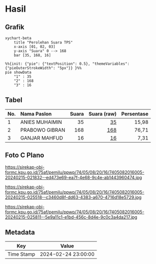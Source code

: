 # Hasil

## Grafik

```mermaid
xychart-beta
    title "Perolehan Suara TPS"
    x-axis [01, 02, 03]
    y-axis "Suara" 0 --> 168
    bar [35, 168, 16]
```

```mermaid
%%{init: {"pie": {"textPosition": 0.5}, "themeVariables": {"pieOuterStrokeWidth": "5px"}} }%%
pie showData
    "1" : 35
    "2" : 168
    "3" : 16
```

## Tabel

| No. | Nama Paslon    | Suara | Suara (raw) | Persentase |
|:--- |:-------------- | -----:| -----------:| ----------:|
| 1   | ANIES MUHAIMIN | 35    | [35][p-1]   | 15,98      |
| 2   | PRABOWO GIBRAN | 168   | [168][p-2]  | 76,71      |
| 3   | GANJAR MAHFUD  | 16    | [16][p-3]   | 7,31       |


[p-1]: https://github.com/gigit-pemilu/pemilu-2024-74-sulawesi-tenggara/blob/main/pilpres/hitung-suara/sub/74-sulawesi-tenggara/sub/05-konawe-selatan/sub/08-ranomeeto/sub/2016-langgea/sub/005-tps/sub/paslon-1.txt
[p-2]: https://github.com/gigit-pemilu/pemilu-2024-74-sulawesi-tenggara/blob/main/pilpres/hitung-suara/sub/74-sulawesi-tenggara/sub/05-konawe-selatan/sub/08-ranomeeto/sub/2016-langgea/sub/005-tps/sub/paslon-2.txt
[p-3]: https://github.com/gigit-pemilu/pemilu-2024-74-sulawesi-tenggara/blob/main/pilpres/hitung-suara/sub/74-sulawesi-tenggara/sub/05-konawe-selatan/sub/08-ranomeeto/sub/2016-langgea/sub/005-tps/sub/paslon-3.txt

## Foto C Plano

https://sirekap-obj-formc.kpu.go.id/75af/pemilu/ppwp/74/05/08/20/16/7405082016005-20240215-021832--ed473e69-ea7f-4e68-9c4e-ab1443960474.jpg

https://sirekap-obj-formc.kpu.go.id/75af/pemilu/ppwp/74/05/08/20/16/7405082016005-20240215-025518--c3460d8f-dd63-4383-a670-4716d18e5729.jpg

https://sirekap-obj-formc.kpu.go.id/75af/pemilu/ppwp/74/05/08/20/16/7405082016005-20240215-025811--5e9a11c1-e1bd-456c-8d4e-9c0c3a4da217.jpg


## Metadata

| Key        | Value               |
| ---------- | ------------------- |
| Time Stamp | 2024-02-24 23:00:00 |



